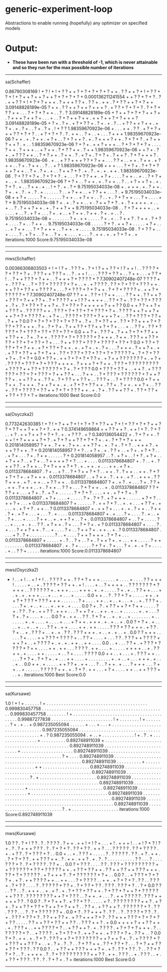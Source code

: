 # generic-experiment-loop
Abstractions to enable running (hopefully) any optimizer on specified models

# Output:

- **These have been run with a threshold of -1, which is never attainable and so they run for the max possible number of iterations**

*****************************
sa(Schaffer)

0.86790308169 ! + ? ! + ! + ? ? + + ? + ? + ? + ? + ? + + . ? ? + + ? + ! + ? ? + ? + ! + ? + + ? + + ? + + ? + ? + ? + ? + 
0.000136211241554 + + ? ? + ? + ? . ? . + + ? ? + ! + ? + ? + + + . ? + + + ? ? + . ? ? + . + + . ? + ? ? + + ? + ? + + 
3.09148828189e-05 ? + + . ? ? + + ? + + ? + + + ? . + ? ? + ? + ? + ? . ? + ? + ? ? + + . . . ? + ? + ? + + . . ? . ? 
3.09148828189e-05 + ? + + ? + ? + ? + + ? + . ? + + + ? + + ? + . . . + . . ? + ? + + ? + + . + + ? + + ? + ? + + + ? 
3.09148828189e-05 + ? + . ? + . + ? + ? ? + . ? + . + . ? . . + ? ? + + ? + + . + ? + . + . ? + . . ? + . ? + . ! + ? ? 
1.98359670923e-06 + . . . + + . ? ? . + ? + ? + + + ? ? + ? + ? . . + ? + ? + ? . ? . + + . . ? + . . + . . . ? + + + 
1.98359670923e-06 ? + + . + . ? + + . + ? + . . ? + ? + + ? . + . ? + + + ? + + . ? + ? + ? . + ? + + ? + + ? . + . . 
1.98359670923e-06 ? + ? + . + + ? + + + . . ? + ? + ? + ? + . . . . ? + + . ? + + + . . + ? + + . ? + ? ? + + . ? + + 
1.98359670923e-06 + + ? + . ? + . + ? ? ? + + . . ? + ? + + . ? + + . ? . + ? + . ? + ? + . ? + + ? . ? + ? + + + ? . 
1.98359670923e-06 . + . . + ? ? + + + ? ? + ? + + . . . ? ? + . . + + . ? + + . + ? + + . . ? + . ? + + . . ? . . + ? 
1.98359670923e-06 + + + . . . ? + ? + . ? + ? + ? + + ? + + . . ? + . ? + . + . . ? + + ? + ? . + . ? . + . + . + + . 
1.98359670923e-06 . ? + ? ? + ? + . ? + ? + ? . + . . . ? + ? ? + + . + ? + . . . . ? + + . . + . . ? + ? + + . . + . 
1.98359670923e-06 ? + ? + . . ? + + . + . ? + + . . ? . . + ? + + ? + . + . ? + ? . + . . ? + + . + . . ! + ? . + . ? + 
9.75195034033e-08 + . + + + . + . ? + + . ? + . + . ? . + . ? . + . . . . . . ? . . + ? + + . . + ? ? + + . . . ? . + 
9.75195034033e-08 + + ? + . . . . . ? + . . . . . . ? + + . . + ? + + . . ? . . + . ? + ? + + . . . ? + . . . . + ? + 
9.75195034033e-08 ? + . + . ? + + . . + . ? + + ? + ? . + . ? + + + + . + . . + . . ? . ? + + ? + + . + . ? + + ? + + 
9.75195034033e-08 . . ? + ? + + + + . . + . . . . + . . ? . + ? + . . . ? + . + . . + ? + + . ? + + . ? + . + . . ? . 
9.75195034033e-08 + . . . . . . . ? + . + + . . . . . ? + . + . . ? + + ? . ? + + . ? + ? + . . . . ? + . . ? + + . . 
9.75195034033e-08 . . . . . ? + ? . + + ? + . . . . . + ? + . . . . + ? + + . . . ? + ? + + + . . ? + + . + . . . . . 
9.75195034033e-08 . ? + ? ? + . . + . . . . ? . + ? + . . ? + . . ? + . + . . . . + . . . ? . + + . + . + ? + ? + . + 
iterations:1000
Score:9.75195034033e-08
*****************************


*****************************
mws(Schaffer)

0.00366306803503 + ! + ! ? + . ? ? ? + . ? + ! ? + + ? ? + ! ? + + ! . . ? ? ? ? + ? + ? ? + ? + . ? ? ? + + ? ? ? + . . ? . + + ! . . . . ? ? ? + ? ? + . . ? + + . . . + ? ? + ! . . ? + + ? ? ? + ? + + . . ? + + + ? + ? ? ? ? + ? 
7.30902407248e-07 ? ? ? ? + + . ? ? ? + . . ? + ? ? + ? ? ? ? ? + ? + . . + . + ? ? ? ? . ? ? + ? + ? ? + ? ? ? + + . + + ? ? + ? ? + + ? ? ? ? + . . . ? + ? ? ? + ? + ? + + . ? + ? + ? ? ? ? + . + + ? + ? ? ? ? ? + ? 
7.30902407248e-07 ? ? + + . ? ? + ! ? + + . . . . ? ? + + . ? ? + + ? + ? ? ? + ? + + ? ? + . ? + ? ? ? ? + + ! ? ? + + + + . . ? ? + ? + . ? ? + ? ? + ? ? ? + . ? + . ? + ? ? + ? + + ? + . ? + ? ? + ? + + + + + ? + + ? ? 
0.0 + + ? ? + + ? + + ? ? ? + . ? ? ? ? ? + + . ? ? ? + ? + ? ? + ? + ? ? ? + ? + . ? ? ? ? + + ? + + ? + + + ? + ? + ? ? ? ? + . + ? + . . ? ? ? ? + ? ? ? + ? + + + ? + . . ? ? + ? ? ? + ? ? + . ? + + ? 
0.0 ? + ? + ? + ? ? + ? + ? ? + . ? + . ? + ? ? + + . ? ? + ? ? + + + ? + ? ? ? + ? ? + + + . ? + . ? + ? + . ? + + ? ? + ? ? + + ? + ? + . . . + . . ? ? + . ? ? + ? ? ? ? + ? + ? ? ? + ? ? + ? ? + ? ? + 
0.0 + + ? + . ? ? ? + . ? + + ? + ? + ? ? + + + ? ? + + . ? + . ? + + . ? ? ? ? + ? + ? ? ? ? ? + ? + + + . ? + + . ? ? ? + + ? ? + ? ? + ? ? + ? + ? ? + ? + . . . ? + + ? ? ? + ? ? ? + ? ? ? ? + ? ? + ? 
0.0 + ? ? + ? ? ? + ? + ? + + . + ? + ? ? + ? + + . + . + ? + . + . ? + . . . ? + + + . ? + + ? + . + . + ? ? + ? ? + + ? + ? + + . ? ? + ? ? ? + ? ? + ? ? + ? + ? ? ? ? ? + . ? + ? + ? ? + ? + . ? + ? + 
0.0 + ? ? + . + + ? + ? + ? + ? ? + . + ? + + ? ? ? ? ? ? ? + . + ? + . ? ? ? ? + ? ? ? + ? + ? ? ? + + + + . ? + + + ? + ? + + . ? ? ? + ? ? ? ? ? ? ? ? ? + ? ? ? ? + + ? ? + ? ? ? ? ? + ? + . ? + ? ? ? 
0.0 + ? ? ? + ? ? + . . + + ? . + ? ? ? ? ? ? + ? ? + ? + ? ? ? + ? + + ? ? + . . . ? + + . . ? + ? ? ? + ? ? ? ? ? ? + ? + + ? ? ? + . + + ? ? + + . ? ? + . ? + ? ? + + ? ? + . . ? ? ? + . . ? + ? ? ? ? 
0.0 + ? + + ? + + . ? + + + . ? + + ? + + . + . + ? + ? + ? ? + + . ? ? + . ? + + . + + ? + . . ? ? + . ? ? + ? ? ? ? + ? ? + + ? + ? + ? ? ? + + . + . ? + . ? ? + + ? ? + . ? ? + ? ? + + ? ? + ? ? + ? + 
iterations:1000
Best Score:0.0
*****************************


*****************************
sa(Osyczka2)

0.773242630385 ! + ? ! + ? + + ? + ! + ? + ? + ? ? + + ? + ! + ? ? + ? + ? + + ? ? + ? ? + + ? + + ? + ? . + + ? 
0.374149659864 + + ? ? + + ? . + + ! + ? . ? + ? . . + ? . + + ? + + ? + ? + ? . + . + ? ? ? . + ? 
0.340136054422 + . ? + ? + + . ? + + ! + ? + + + + ? + ? . + ? + ? + + ? ? + ? + ? + . + . ? + ? + ? + + + 
0.201814058957 ? + + . ? + + . ? + + . + + ? ? + . + . ? + . ? + ? . . + + + ? . + + + ? ? + + . ? + 
0.201814058957 ? + ? . . + ? + . + . ? ? + . . + ? + . + ? + ? . . . + ? + . . . ? + . ? + + . . . . . . ? + 
0.201814058957 . . ? . + ? + . . ! + ? . + ? + . . + ? + + ? . . + ? + . . ? + + + + ? + ? . . . + . . . . 
0.0113378684807 + . ? . . + . ? + + ? ? . + ? + + . . ? + ? + + + ? + ? . + . + + . + . . . + + . + ? + . 
0.0113378684807 . ? + . . + ? . . ? + ? + + ? + ? . . + + . ? . ? + + . . + + . ? + ? + ? + ? + . + ? + + + . 
0.0113378684807 . . + ? + + . ? . + + . + ? . . + + + . ? ? ? + + + . + ? . + + . . + ? ? + + . . 
0.0113378684807 ? + . + ? . + . . . ? + . ? ? + . + + . ? + + + . . + . ? + + . . ? ? + . . . ? + ? + + . . + . 
0.0113378684807 ? ? + ? ? + + . . . + ? + . ? . + ? + . . . . . . ? + ? + ? . . . . + + . + ? + ? + . ? 
0.0113378684807 . + ? + . . . . + . . . . . ? + . ? + ? . + ? + + + . . . . . . + ? + ? . . + + ? + . . . + 
0.0113378684807 ? + . . . . . . ? . + + ? + ? . . + . + . . . + ? ? + . + . . . + . + ? + ? . + + . . ? 
0.0113378684807 + . + + ? + . . . + . + . ? + + . . ? + + . ? + . + ? + . . . + . . . ? . + . . . . 
0.0113378684807 + . + . . . ? + . . . . ? . + . . + . ? + . . . + . . . . ? + + . . + . + + ? + . . ? + . 
0.0113378684807 + . . ? + . . . . . ? . . + . . . + . + . . ? ? . + ? + + . ? + . . . ? + ? + . + ? 
0.0113378684807 + . . . . ? . + . . . ? + + ? + + . ? . . + . . . . ? + . . ? + + ? + . + + . . + . ? 
0.0113378684807 . . . . + ? . ? + . . . . . . . . . . ? . . + . . . . ? + + ? + + + . ? + ? + . . . 
0.0113378684807 + . . . . . + . ? . . ? + . . ? + . ? + + ? + . + . . . + + . . . . . ? + + . . . . . . . . 
0.0113378684807 . + . ? + . . . . . ? + ? + . ? + . . . ? + . + . + ? + . . . . . + . . ? ? + . . . . . 
iterations:1000
Score:0.0113378684807
*****************************


*****************************
mws(Osyczka2)
+ ! . . + ! . . + ! + ! . . ? ? ? ? + + . ? ? + ? + + + . . . . . . + . . . . + . . . . ? ? + + + ! . . . . . + . . + . ? ? ? ? + ? ? + + . + ! . . . . + . . ? + + + + . . ? ? ? ? ? ? ? + ? + + + . . ? ? ? ? ? ? + . + + + . . . . + + + . + . + . . . . . ? + . + . . ? ? + + . . . + . + . + . + + + . . . + . . . + . . . + . . . . . 
0.0 + + . . ? . ? ? + ? + . . . . . + + . + + ? + ? ? ? + ? ? ? + + + . . . . . . . ? + . . . . + + . . + . . + . . . + . . + . ? ? ? + . . . . ? + . + . . + . . . + . + + . + . . . . 
0.0 ? + . ? . + ? ? + + ? + ? + + . . . . . ? + . ? ? . ? + . + + ? ? . + + + . . . ? + + ? + . . + + . + . . + . . . . . . + . + . . . ? ? + . ? + . . . . + . . . 
0.0 ? + . + + . . ? ? . ? + ? + . . + . + . . + . . . . . . . . + . . . . . . . + . + . . . . + . . . . + . . . + ? + + . + + + . + . + . . + . 
0.0 ? + ? + . + . . . . + . . + . . + . . . ? ? + . + + . . . . + + . + + . . . . . ? ? ? + ? ? + + + . + ? ? . ? + . . + . ? ? ? + . . + . + . ? ? . ? ? ? + + + . + . . + . + . . + . 
0.0 ? ? + + + . . . . . ? + . . . . + + ? ? ? + ? ? ? ? + . . ? ? + . . . . + . . . ? ? . ? ? ? + + ? ? ? ? + + + ? + . . + ? ? ? ? + . + . + . + + . . + + . . . . 
0.0 . . + . . . ? ? + . + ? ? ? + ? ? ? ? + ? + + . . . . + + . + + . . . ? ? ? ? . + + . . . . + . . . . . + + + + . . + . ? ? + + . + . . . . + + . . . . . + . . ? + . . . . ? ? ? ? 
0.0 + + . . + . . . + . ? ? ? + + . . . . . ? + ? + . ? + ? + . + . . . + + . . . . + . . . . . . . . . + . + . . + . . . + + + . + . . . + . . 
0.0 + + . + . . . . . + + ? ? + . + + . . . ? . . ? + + . + . . . ? + + + . . . ? + + . . + . . . . . . ? ? ? ? ? + + . + . ? + ? . + + . . . + ? + . . . . + + . . + + ? ? ? + . . + . 
iterations:1000
Best Score:0.0
*****************************


*****************************
sa(Kursawe)

1.0 ! + ! + . . . . . . ! + . . . . . . . . . . . . . . . . . . . . . . . . . . . . . . . . . . . . . . . . . 
0.999830457758 . . . . . . . . . . . . . . . . . . . . . . . . . . . . . . . . . . . . . . . . . . . . . . . . . . 
0.999830457758 . . . . . . . . ! + . . . . . . . . . . . . . . . . . . . . . . . . . . . . . . . . . . . . . . . . . 
0.99887277838 . . . . . . . . . . . . . . . . . . . . . . . . . ! + . . . . . . . . ! + . . . . . . . . ? + . + . . + 
0.987235055094 . . . . . . + . . . + . . . + . . . . . . . . . . . . . . . . . . . . . . . . . . . . . . . . . . . 
0.987235055094 . . . . . . . . . . . . . . . . . . . . . . . . . . . . . . . . . . . . . . . . . . . . . . . + . ? 
0.987235055094 . + . . + . . . . . . . . . . . . . ! + . ? . + . . . . . . . . . . . . . . . . + . . . . . . . . . . 
0.892748911039 + . . . . . . . . . . . . . . . . . . . . . . . . . . . . . . . . . . . . . . . . . . . . . . . . . 
0.892748911039 . . . . . . . . . . . . . . . . . . . . . . . . . . . . + . . . . . . . . . . . . . . . . . . . . . 
0.892748911039 . . . . . . . . . . . . . . . . . . . . . . . . . . . . . . . . . . . . . . . . . . . . ? + . . . . 
0.892748911039 . . . . . . . . . . . . . . . . . . . . . . . . . . . . . . . . . . . . . . . . . . . . . . . . . . 
0.892748911039 . . . . . . . . . . + . . . . . . . . . . . . . . . . . . + + . . . . . . . . . . . . . . . . . . . 
0.892748911039 . . . . . . . . . . . . . . . . . . . . . . . . . . . . . . . . . . . . . . . . . . . . . . . . . . 
0.892748911039 . . . . . . . . . . . . . . . . . . . . . . . . ? . + . . . . . . . . . . . . . . . . . . . . . . . 
0.892748911039 . . . . . . . . . . . . . . . . . . . . . . . . . . . . . . . . . . . . . . . . . . . . . . . . . . 
0.892748911039 . . . . . . . . . . . . . . . . . . . + . . . . . . . . . . . . . . . . . . . . . . . . . . . . . . 
0.892748911039 . . . . . . . . . . . . . . . . . . + . . . . . . . . . . . . . . . . . . . . . . . . . . . . . . . 
0.892748911039 . . . . . . . . . . . . . . . . . . . . . . . . . . . . . . . . . . . . . . . . . . . . . . . . . . 
0.892748911039 . . . . . . . . . . . . . . . . . . . . . . . . . . . . . . . . . . . . . . . . . . . . . . . . . . 
0.892748911039 . . . . . . . . . . . . . . . . . . . . . . . . . . . . ? . + . . . . . . . . . . . . . . . . . . . 
iterations:1000
Score:0.892748911039
*****************************


*****************************
mws(Kursawe)

1.0 ? ? . ? + ! ? ? . ? . ? ? ? ? . ? + + . + + ! + ! ? + . . . + ! . + + + ! . . + ! ? + ? ! ? + . ? . ? + + + ? ? ? . ? . ? + ? + ? . ? ? + ? ? . + + ? . . . ? ? ? ? ? . ? ? + ? ? ? ? . + . + ? ? . ? + ? ? ? + ? . . 
0.0 + . . + . ? ? ? + . . . . . ? . ? ? ? ? ? . ? ? . + ? . + + . . ? + ? + ? ? . + + ? ? ? + + . ? . + + . + + ? . + . ? . ? . . . . . . . . . . . ? ? . . . ? . . . . ? ? ? + ? . ? + ? ? ? ? . ? ? + . . 
0.0 ? + ? ? ? . . . . ? ? . ? ? ? + ? ? ? ? ? ? ? ? ? + + ? ? ? ? ? ? + ? ? + ? ? ? ? ? + + . + ? ? + ? ? + + . ? ? + + ? ? + + ? ? ? + + + . ? ? + ? + ? ? ? ? ? . + ? + + + ? . ? + ? ? ? ? ? ? + ? + . . 
0.0 ? . . + ? ? ? + ? + ? ? + . + ? . + + ? ? ? ? + + . . + + . . . ? + ? ? ? ? . . + + . + ? + ? + ? . ? ? . . ? ? ? + . ? + ? ? . . . . ? . ? ? ? ? ? + ? ? + . ? + ? ? + ? ? . ? ? ? . ? ? ? + ? . . ? + 
0.0 ? ? . . ? ? . . ? . + + + . . + . + ? . + . ? + ? ? + ? ? + + . ? + ? ? + ? + + ? + ? ? ? ? ? + + ? ? ? . ? ? ? ? ? ? ? ? + + ? + ? ? ? . . ? + + . + . . . ? . + + ? ? ? ? ? . ? ? ? + + + + + ? ? . ? 
0.0 ? . ? + ? + + ? . + ? ? + ? ? . . . . . + ? . ? ? ? ? ? ? ? ? + + ? . + ? + . ? + + ? ? + ? ? + ? + + ? + ? + + ? . . ? ? + . + ? ? + + ? . ? ? ? ? ? ? + ? . ? ? . ? ? ? . . . ? . ? + ? ? ? ? ? ? + . 
0.0 + ? . ? ? + + + ? . ? ? . . ? . ? ? ? ? + ? ? . ? . + . ? ? ? + ? ? + ? . ? ? + + ? ? + . + ? ? + + + ? + ? . ? ? + + + ? ? ? + ? + ? + ? + ? ? . . . . . ? ? + + ? ? + ? ? + + ? ? . . ? ? ? + + ? . + 
0.0 + + + + ? + + ? ? + + . + . ? ? ? + . . + + ? ? ? ? + ? . . + ? ? + + ? . + . ? ? ? ? . + ? + ? + ? + + + . ? . . ? ? ? ? ? + ? . . + ? ? ? ? . + ? + ? ? + ? . + + ? + + . + ? ? ? + ? + . ? ? + . . ? 
0.0 ? + ? . + + . + . ? + ? . ? ? ? + + ? + ? ? ? ? ? ? ? + + ? + + ? + . ? . + ? ? ? ? + ? + ? ? ? + + ? ? ? + . . + . ? + . ? . ? . . ? + ? ? + + . ? ? + ? ? + ? . . . ? + ? + + ? ? + ? ? + ? ? ? . ? ? 
0.0 ? . . + ? ? + + ? ? ? + + + ? + . + ? . ? ? + ? ? . ? . . ? ? + ? ? + ? . . ? . + + + + . ? . ? + ? ? ? ? ? ? ? ? ? + + ? ? . + + . ? ? ? . . + . ? ? ? . . + . + ? ? + ? ? ? . ? ? . ? . ? + ? + . ? + 
iterations:1000
Best Score:0.0
*****************************

